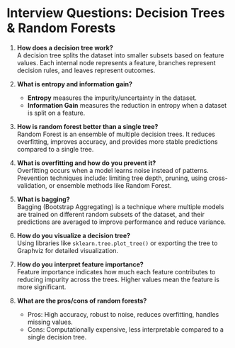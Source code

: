 # Interview Questions: Decision Trees & Random Forests

1. **How does a decision tree work?**  
   A decision tree splits the dataset into smaller subsets based on feature values. Each internal node represents a feature, branches represent decision rules, and leaves represent outcomes.

2. **What is entropy and information gain?**  
   - **Entropy** measures the impurity/uncertainty in the dataset.  
   - **Information Gain** measures the reduction in entropy when a dataset is split on a feature.

3. **How is random forest better than a single tree?**  
   Random Forest is an ensemble of multiple decision trees. It reduces overfitting, improves accuracy, and provides more stable predictions compared to a single tree.

4. **What is overfitting and how do you prevent it?**  
   Overfitting occurs when a model learns noise instead of patterns.  
   Prevention techniques include: limiting tree depth, pruning, using cross-validation, or ensemble methods like Random Forest.

5. **What is bagging?**  
   Bagging (Bootstrap Aggregating) is a technique where multiple models are trained on different random subsets of the dataset, and their predictions are averaged to improve performance and reduce variance.

6. **How do you visualize a decision tree?**  
   Using libraries like `sklearn.tree.plot_tree()` or exporting the tree to Graphviz for detailed visualization.

7. **How do you interpret feature importance?**  
   Feature importance indicates how much each feature contributes to reducing impurity across the trees. Higher values mean the feature is more significant.

8. **What are the pros/cons of random forests?**  
   - Pros: High accuracy, robust to noise, reduces overfitting, handles missing values.  
   - Cons: Computationally expensive, less interpretable compared to a single decision tree.
